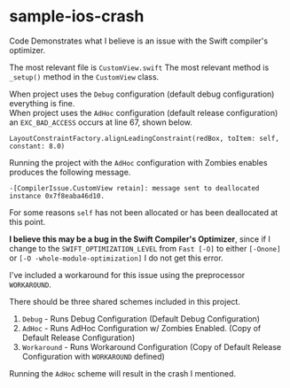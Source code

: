 # sample-ios-crash

Code Demonstrates what I believe is an issue with the Swift compiler's optimizer.

The most relevant file is `CustomView.swift`
The most relevant method is `_setup()` method in the `CustomView` class.

When project uses the `Debug` configuration (default debug configuration) everything is fine.    
When project uses the `AdHoc` configuration (default release configuration) an `EXC_BAD_ACCESS` occurs at line 67, shown below.

```
LayoutConstraintFactory.alignLeadingConstraint(redBox, toItem: self, constant: 8.0)
```

Running the project with the `AdHoc` configuration with Zombies enables produces the following message.

```
-[CompilerIssue.CustomView retain]: message sent to deallocated instance 0x7f8eaba46d10.
```

For some reasons `self` has not been allocated or has been deallocated at this point.

**I believe this may be a bug in the Swift Compiler's Optimizer**, since if I change to the `SWIFT_OPTIMIZATION_LEVEL` from `Fast [-O]` to either `[-Onone]` or `[-O -whole-module-optimization]` I do not get this error.

I've included a workaround for this issue using the preprocessor `WORKAROUND`.

There should be three shared schemes included in this project.

1. `Debug` - Runs Debug Configuration (Default Debug Configuration)
2. `AdHoc` - Runs AdHoc Configuration w/ Zombies Enabled. (Copy of Default Release Configuration)
3. `Workaround` - Runs Workaround Configuration (Copy of Default Release Configuration with `WORKAROUND` defined)

Running the `AdHoc` scheme will result in the crash I mentioned.


